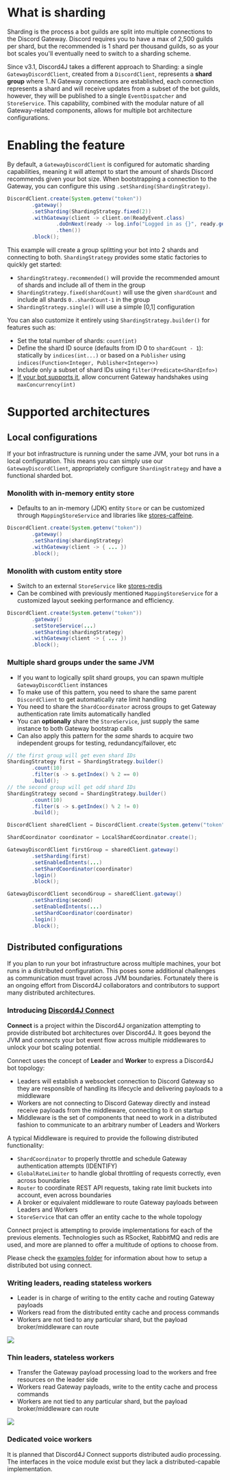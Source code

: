 # What is sharding

Sharding is the process a bot guilds are split into multiple connections to the Discord Gateway. Discord requires you to have a max of 2,500 guilds per shard, but the recommended is 1 shard per thousand guilds, so as your bot scales you'll eventually need to switch to a sharding scheme.

Since v3.1, Discord4J takes a different approach to Sharding: a single `GatewayDiscordClient`, created from a `DiscordClient`, represents a **shard group** where 1..N Gateway connections are established, each connection represents a shard and will receive updates from a subset of the bot guilds, however, they will be published to a single `EventDispatcher` and `StoreService`. This capability, combined with the modular nature of all Gateway-related components, allows for multiple bot architecture configurations.

# Enabling the feature

By default, a `GatewayDiscordClient` is configured for automatic sharding capabilities, meaning it will attempt to start the amount of shards Discord recommends given your bot size. When bootstrapping a connection to the Gateway, you can configure this using `.setSharding(ShardingStrategy)`.

```java
DiscordClient.create(System.getenv("token"))
        .gateway()
        .setSharding(ShardingStrategy.fixed(2))
        .withGateway(client -> client.on(ReadyEvent.class)
                .doOnNext(ready -> log.info("Logged in as {}", ready.getSelf().getUsername()))
                .then())
        .block();
```

This example will create a group splitting your bot into 2 shards and connecting to both. `ShardingStrategy` provides some static factories to quickly get started:

- `ShardingStrategy.recommended()` will provide the recommended amount of shards and include all of them in the group
- `ShardingStrategy.fixed(shardCount)` will use the given `shardCount` and include all shards `0..shardCount-1` in the group
- `ShardingStrategy.single()` will use a simple [0,1] configuration

You can also customize it entirely using `ShardingStrategy.builder()` for features such as:

- Set the total number of shards: `count(int)`
- Define the shard ID source (defaults from ID 0 to `shardCount - 1`): statically by `indices(int...)` or based on a `Publisher` using `indices(Function<Integer, Publisher<Integer>>)`
- Include only a subset of shard IDs using `filter(Predicate<ShardInfo>)`
- [If your bot supports it](https://discord.com/developers/docs/topics/gateway#sharding-for-very-large-bots), allow concurrent Gateway handshakes using `maxConcurrency(int)`

# Supported architectures

## Local configurations

If your bot infrastructure is running under the same JVM, your bot runs in a local configuration. This means you can simply use our `GatewayDiscordClient`, appropriately configure `ShardingStrategy` and have a functional sharded bot.

### Monolith with in-memory entity store

- Defaults to an in-memory (JDK) entity `Store` or can be customized through `MappingStoreService` and libraries like [stores-caffeine](https://github.com/Discord4J/Stores/tree/master/caffeine).

```java
DiscordClient.create(System.getenv("token"))
        .gateway()
        .setSharding(shardingStrategy)
        .withGateway(client -> { ... })
        .block();
```

### Monolith with custom entity store

- Switch to an external `StoreService` like [stores-redis](https://github.com/Discord4J/Stores/tree/master/redis)
- Can be combined with previously mentioned `MappingStoreService` for a customized layout seeking performance and efficiency.

```java
DiscordClient.create(System.getenv("token"))
        .gateway()
        .setStoreService(...)
        .setSharding(shardingStrategy)
        .withGateway(client -> { ... })
        .block();
```

### Multiple shard groups under the same JVM

- If you want to logically split shard groups, you can spawn multiple `GatewayDiscordClient` instances
- To make use of this pattern, you need to share the same parent `DiscordClient` to get automatically rate limit handling
- You need to share the `ShardCoordinator` across groups to get Gateway authentication rate limits automatically handled
- You can **optionally** share the `StoreService`, just supply the same instance to both Gateway bootstrap calls
- Can also apply this pattern for the *same* shards to acquire two independent groups for testing, redundancy/failover, etc

```java
// the first group will get even shard IDs
ShardingStrategy first = ShardingStrategy.builder()
        .count(10)
        .filter(s -> s.getIndex() % 2 == 0)
        .build();
// the second group will get odd shard IDs
ShardingStrategy second = ShardingStrategy.builder()
        .count(10)
        .filter(s -> s.getIndex() % 2 != 0)
        .build();

DiscordClient sharedClient = DiscordClient.create(System.getenv("token"));

ShardCoordinator coordinator = LocalShardCoordinator.create();

GatewayDiscordClient firstGroup = sharedClient.gateway()
        .setSharding(first)
        .setEnabledIntents(...)
        .setShardCoordinator(coordinator)
        .login()
        .block();

GatewayDiscordClient secondGroup = sharedClient.gateway()
        .setSharding(second)
        .setEnabledIntents(...)
        .setShardCoordinator(coordinator)
        .login()
        .block();
```

## Distributed configurations

If you plan to run your bot infrastructure across multiple machines, your bot runs in a distributed configuration. This poses some additional challenges as communication must travel across JVM boundaries. Fortunately there is an ongoing effort from Discord4J collaborators and contributors to support many distributed architectures.

### Introducing [Discord4J Connect](https://github.com/Discord4J/connect)

**Connect** is a project within the Discord4J organization attempting to provide distributed bot architectures over Discord4J. It goes beyond the JVM and *connects* your bot event flow across multiple middlewares to unlock your bot scaling potential.

Connect uses the concept of **Leader** and **Worker** to express a Discord4J bot topology:

- Leaders will establish a websocket connection to Discord Gateway so they are responsible of handling its lifecycle and delivering payloads to a middleware
- Workers are not connecting to Discord Gateway directly and instead receive payloads from the middleware, connecting to it on startup
- Middleware is the set of components that need to work in a distributed fashion to communicate to an arbitrary number of Leaders and Workers

A typical Middleware is required to provide the following distributed functionality:

- `ShardCoordinator` to properly throttle and schedule Gateway authentication attempts (IDENTIFY)
- `GlobalRateLimiter` to handle global throttling of requests correctly, even across boundaries
- `Router` to coordinate REST API requests, taking rate limit buckets into account, even across boundaries
- A broker or equivalent middleware to route Gateway payloads between Leaders and Workers
- `StoreService` that can offer an entity cache to the whole topology

Connect project is attempting to provide implementations for each of the previous elements. Technologies such as RSocket, RabbitMQ and redis are used, and more are planned to offer a multitude of options to choose from.

Please check the [examples folder](https://github.com/Discord4J/connect/tree/master/examples) for information about how to setup a distributed bot using connect.

### Writing leaders, reading stateless workers

- Leader is in charge of writing to the entity cache and routing Gateway payloads
- Workers read from the distributed entity cache and process commands
- Workers are not tied to any particular shard, but the payload broker/middleware can route

![](https://github.com/Discord4J/connect/blob/master/distributed-discord4j-bot-writer-leaders.svg)

### Thin leaders, stateless workers

- Transfer the Gateway payload processing load to the workers and free resources on the leader side
- Workers read Gateway payloads, write to the entity cache and process commands
- Workers are not tied to any particular shard, but the payload broker/middleware can route

![](https://github.com/Discord4J/connect/blob/master/distributed-discord4j-bot-thin-leaders.svg)

### Dedicated voice workers

It is planned that Discord4J Connect supports distributed audio processing. The interfaces in the voice module exist but they lack a distributed-capable implementation.

